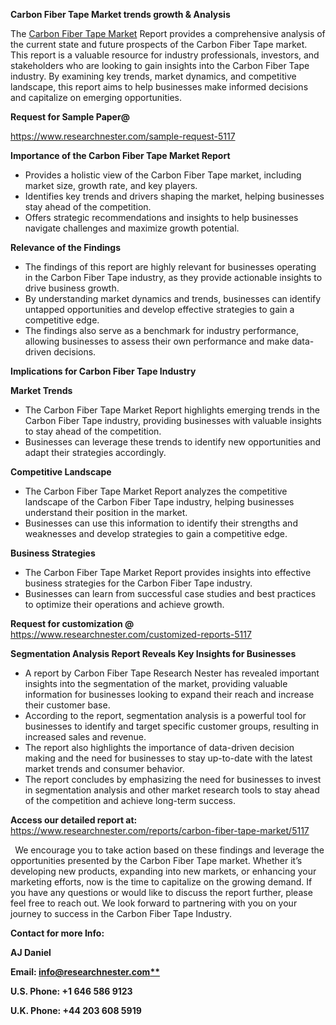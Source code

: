 ﻿<a name="_hlk169704084"></a><a name="_hlk168649135"></a><a name="_hlk167721000"></a>**Carbon Fiber Tape Market trends growth & Analysis**

The [Carbon Fiber Tape Market](https://www.researchnester.com/reports/carbon-fiber-tape-market/5117) Report provides a comprehensive analysis of the current state and future prospects of the Carbon Fiber Tape market. This report is a valuable resource for industry professionals, investors, and stakeholders who are looking to gain insights into the Carbon Fiber Tape industry. By examining key trends, market dynamics, and competitive landscape, this report aims to help businesses make informed decisions and capitalize on emerging opportunities.

**Request for Sample Paper@**

<https://www.researchnester.com/sample-request-5117>

**Importance of the Carbon Fiber Tape Market Report**

- Provides a holistic view of the Carbon Fiber Tape market, including market size, growth rate, and key players.
- Identifies key trends and drivers shaping the market, helping businesses stay ahead of the competition.
- Offers strategic recommendations and insights to help businesses navigate challenges and maximize growth potential.

**Relevance of the Findings**	

- The findings of this report are highly relevant for businesses operating in the Carbon Fiber Tape industry, as they provide actionable insights to drive business growth.
- By understanding market dynamics and trends, businesses can identify untapped opportunities and develop effective strategies to gain a competitive edge.
- The findings also serve as a benchmark for industry performance, allowing businesses to assess their own performance and make data-driven decisions.

**Implications for Carbon Fiber Tape  Industry**

**Market Trends**

- The Carbon Fiber Tape Market Report highlights emerging trends in the Carbon Fiber Tape industry, providing businesses with valuable insights to stay ahead of the competition.
- Businesses can leverage these trends to identify new opportunities and adapt their strategies accordingly.

**Competitive Landscape**

- The Carbon Fiber Tape Market Report analyzes the competitive landscape of the Carbon Fiber Tape industry, helping businesses understand their position in the market.
- Businesses can use this information to identify their strengths and weaknesses and develop strategies to gain a competitive edge.

**Business Strategies**

- The Carbon Fiber Tape Market Report provides insights into effective business strategies for the Carbon Fiber Tape industry.
- Businesses can learn from successful case studies and best practices to optimize their operations and achieve growth.

**Request for customization @** <https://www.researchnester.com/customized-reports-5117>

**Segmentation Analysis Report Reveals Key Insights for Businesses**

- A report by Carbon Fiber Tape Research Nester has revealed important insights into the segmentation of the market, providing valuable information for businesses looking to expand their reach and increase their customer base.
- According to the report, segmentation analysis is a powerful tool for businesses to identify and target specific customer groups, resulting in increased sales and revenue.
- The report also highlights the importance of data-driven decision making and the need for businesses to stay up-to-date with the latest market trends and consumer behavior.
- The report concludes by emphasizing the need for businesses to invest in segmentation analysis and other market research tools to stay ahead of the competition and achieve long-term success.

**Access our detailed report at:** <https://www.researchnester.com/reports/carbon-fiber-tape-market/5117>

` `We encourage you to take action based on these findings and leverage the opportunities presented by the Carbon Fiber Tape market. Whether it’s developing new products, expanding into new markets, or enhancing your marketing efforts, now is the time to capitalize on the growing demand. If you have any questions or would like to discuss the report further, please feel free to reach out. We look forward to partnering with you on your journey to success in the Carbon Fiber Tape Industry.

**Contact for more Info:**

**AJ Daniel**

**Email: [info@researchnester.com**](mailto:info@researchnester.com)**

**U.S. Phone: +1 646 586 9123**

**U.K. Phone: +44 203 608 5919**




